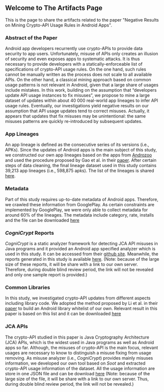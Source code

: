 ## Welcome to The Artifacts Page

This is the page to share the artifacts related to the paper "Negative Results on Mining Crypto-API Usage Rules in Android Apps".

### Abstract of the Paper

Android app developers recurrently use crypto-APIs to provide data security to app users.
Unfortunately, misuse of APIs only creates an illusion of security and even exposes apps to systematic attacks.
It is thus necessary to provide developers with a statically-enforceable list of specifications of crypto-API usage rules.
On the one hand, such rules cannot be manually written as the process does not scale to all available APIs.
On the other hand, a classical mining approach based on common usage patterns is not relevant in Android,
given that a large share of usages include mistakes.
In this work, building on the assumption that “developers update API usage instances to fix misuses”,
we propose to mine a large dataset of updates within about 40 000 real-world app lineages to infer API usage rules.
Eventually, our investigations yield negative results on our assumption that API usage updates tend to correct misuses.
Actually, it appears that updates that fix misuses may be unintentional:
the same misuses
patterns are quickly re-introduced by subsequent updates.

### App Lineages

An app lineage is defined as the consecutive series of its versions (i.e., APKs).
Since the updates of Android apps is the main subject of this study,
we constructed our own app lineages based on the apps from [Androzoo](https://androzoo.uni.lu)
and used the procedure proposed by Gao et al. in their [paper](https://dl.acm.org/citation.cfm?id=3183440.3194968).
After certain steps of data cleaning, the final lineage dataset used in this
study contains 39,213 app lineages (i.e., 598,875 apks).
The list of the lineages is shared [here](resources/final_lineages).

### Metadata

Part of this study requires up-to-date metadata of Android apps.
Therefore, we crawled these information from GooglePlay.
As certain constraints are implemented by GooglePlay, we were only able to collect metadata for
around 60% of the lineages.
The metadata include category, rate, installs and the file can be downloaded
[here](resources/app_rate.csv)

### _CogniCrypt_ Reports

_CogniCrypt_ is a static analyzer framework for detecting JCA API misuses
in Java programs and it provided an Android app specified analyzer which
is used in this study.
It can be accessed from their [github site](https://github.com/CROSSINGTUD/CryptoAnalysis-Android).
Meanwhile, the reports generated in this study is available [here](resources/sample).
(Note: because of the large size of these reports, it will be share with a link
to our own server. Therefore, during double blind review period, the link will not
be revealed and only one sample report is provided.)

### Common Libraries

In this study, we investigated crypto-API updates from different aspects including
library code.
We adopted the method proposed by Li et al. in their [paper](https://ieeexplore.ieee.org/document/7476661/)
to build an Android library whitelist of our own.
Relevant result in this paper is based on this list and it can be downloaded
[here](resources/commen_lib_list.csv)

### JCA APIs

The crypto-API studied in this paper is Java Cryptography Architecture (JCA)
APIs, which is the widest used in Java programs as well as Android apps so far.
Although, the misuses of crypto-API is the main focus, relevant usages are
necessary to know to distinguish a misuse fixing from usage removing.
As misuse analyzer (i.e., _CogniCrypt_) provides mainly misuses information,
we developed our own tool based on _Soot_ and extracted crypto-API usage
information of the dataset.
All the usage information are store in one JSON file and can be download
[here]()
(Note: because of the large size of the file, it will be share with a link
to our own server. Thus, during double blind review period, the link will not
be revealed.)
